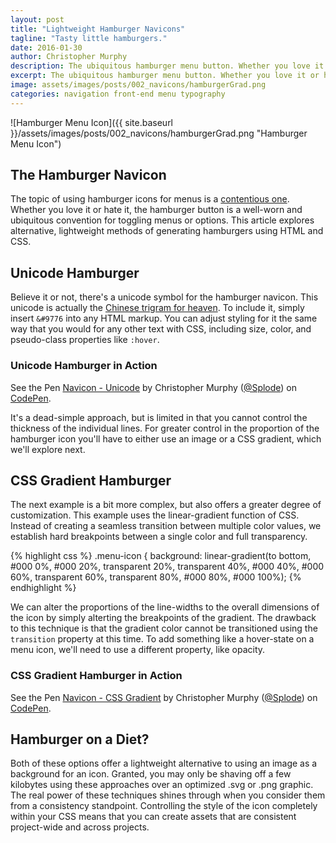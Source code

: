 ```yaml
---
layout: post
title: "Lightweight Hamburger Navicons"
tagline: "Tasty little hamburgers."
date: 2016-01-30
author: Christopher Murphy
description: The ubiquitous hamburger menu button. Whether you love it or hate it, the hamburger button is a well-worn convention for toggling menus or options. This article explores alternative, lightweight methods of generating hamburgers using HTML and CSS.
excerpt: The ubiquitous hamburger menu button. Whether you love it or hate it, the hamburger button is a well-worn convention for toggling menus or options. This article explores alternative, lightweight methods of generating hamburgers using HTML and CSS.
image: assets/images/posts/002_navicons/hamburgerGrad.png
categories: navigation front-end menu typography
---
```


![Hamburger Menu Icon]({{ site.baseurl }}/assets/images/posts/002_navicons/hamburgerGrad.png "Hamburger Menu Icon")

## The Hamburger Navicon
The topic of using hamburger icons for menus is a [contentious one][1]. Whether you love it or hate it, the hamburger button is a well-worn and ubiquitous convention for toggling menus or options. This article explores alternative, lightweight methods of generating hamburgers using HTML and CSS.

## Unicode Hamburger
Believe it or not, there's a unicode symbol for the hamburger navicon. This unicode is actually the [Chinese trigram for heaven][2]. To include it, simply insert `&#9776` into any HTML markup. You can adjust styling for it the same way that you would for any other text with CSS, including size, color, and pseudo-class properties like `:hover`.

### Unicode Hamburger in Action
<p data-height="268" data-theme-id="0" data-slug-hash="JGrzxg" data-default-tab="result" data-user="Splode" class='codepen'>See the Pen <a href='http://codepen.io/Splode/pen/JGrzxg/'>Navicon - Unicode</a> by Christopher Murphy (<a href='http://codepen.io/Splode'>@Splode</a>) on <a href='http://codepen.io'>CodePen</a>.</p>
<script async src="//assets.codepen.io/assets/embed/ei.js"></script>

It's a dead-simple approach, but is limited in that you cannot control the thickness of the individual lines. For greater control in the proportion of the hamburger icon you'll have to either use an image or a CSS gradient, which we'll explore next.

## CSS Gradient Hamburger
The next example is a bit more complex, but also offers a greater degree of customization. This example uses the linear-gradient function of CSS. Instead of creating a seamless transition between multiple color values, we establish hard breakpoints between a single color and full transparency.

{% highlight css %}
.menu-icon {
  background: linear-gradient(to bottom, #000 0%, #000 20%, transparent 20%, transparent 40%, #000 40%, #000 60%, transparent 60%, transparent 80%, #000 80%, #000 100%);
{% endhighlight %}

We can alter the proportions of the line-widths to the overall dimensions of the icon by simply alterting the breakpoints of the gradient. The drawback to this technique is that the gradient color cannot be transitioned using the `transition` property at this time. To add something like a hover-state on a menu icon, we'll need to use a different property, like opacity.

### CSS Gradient Hamburger in Action
<p data-height="268" data-theme-id="0" data-slug-hash="GoGZwW" data-default-tab="result" data-user="Splode" class='codepen'>See the Pen <a href='http://codepen.io/Splode/pen/GoGZwW/'>Navicon - CSS Gradient</a> by Christopher Murphy (<a href='http://codepen.io/Splode'>@Splode</a>) on <a href='http://codepen.io'>CodePen</a>.</p>
<script async src="//assets.codepen.io/assets/embed/ei.js"></script>

## Hamburger on a Diet?
Both of these options offer a lightweight alternative to using an image as a background for an icon. Granted, you may only be shaving off a few kilobytes using these approaches over an optimized .svg or .png graphic. The real power of these techniques shines through when you consider them from a consistency standpoint. Controlling the style of the icon completely within your CSS means that you can create assets that are consistent project-wide and across projects.

[1]: https://lmjabreu.com/post/why-and-how-to-avoid-hamburger-menus/ "Why and How to Avoid Hamburger Menus"
[2]: https://en.wikipedia.org/wiki/List_of_hexagrams_of_the_I_Ching "I Ching Hexagrams - Wikipedia"